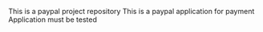 This is a paypal project repository
This is a paypal application for payment
Application must be tested
